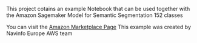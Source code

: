This project cotains an example Notebook that can be used together with the Amazon Sagemaker Model for Semantic Segmentation 152 classes

You can visit the [Amazon Marketplace Page](https://aws.amazon.com/marketplace/pp/prodview-kdsxdtd5mfzso)
This example was created by Navinfo Europe AWS team